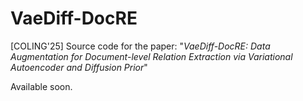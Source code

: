 # VaeDiff-DocRE
[COLING'25] Source code for the paper: "*VaeDiff-DocRE: Data Augmentation for Document-level Relation Extraction via Variational Autoencoder and Diffusion Prior*"

Available soon.
